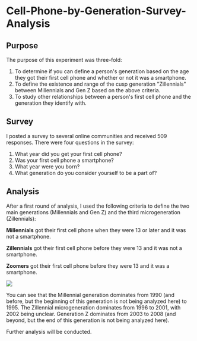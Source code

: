 # Cell-Phone-by-Generation-Survey-Analysis
## Purpose
The purpose of this experiment was three-fold:
1. To determine if you can define a person's generation based on the age they got their first cell phone and whether or not it was a smartphone.
2. To define the existence and range of the cusp generation "Zillennials" between Millennials and Gen Z based on the above criteria.
3. To study other relationships between a person's first cell phone and the generation they identify with.

## Survey
I posted a survey to several online communities and received 509 responses. There were four questions in the survey:
1. What year did you get your first cell phone?
2. Was your first cell phone a smartphone?
3. What year were you born?
4. What generation do you consider yourself to be a part of?

## Analysis
After a first round of analysis, I used the following criteria to define the two main generations (Millennials and Gen Z) and the third microgeneration (Zillennials):

**Millennials** got their first cell phone when they were 13 or later and it was not a smartphone.

**Zillennials** got their first cell phone before they were 13 and it was not a smartphone.

**Zoomers** got their first cell phone before they were 13 and it was a smartphone.

![](https://github.com/ldnljcksn/Cell-Phone-by-Generation-Survey-Analysis/blob/main/Calculated%20Generation%20Percents%20by%20Year.png|width=300)

You can see that the Millennial generation dominates from 1990 (and before, but the beginning of this generation is not being analyzed here) to 1995. The Zillennial microgeneration dominates from 1996 to 2001, with 2002 being unclear. Generation Z dominates from 2003 to 2008 (and beyond, but the end of this generation is not being analyzed here).

Further analysis will be conducted.
